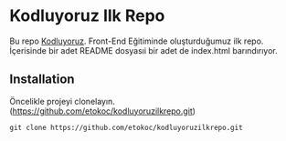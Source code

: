 # Kodluyoruz Ilk Repo

Bu repo [Kodluyoruz](https://www.kodluyoruz.org/). Front-End Eğitiminde oluşturduğumuz ilk repo. İçerisinde bir adet README dosyasıi bir adet de index.html barındırıyor.


## Installation 
Öncelikle projeyi clonelayın.(https://github.com/etokoc/kodluyoruzilkrepo.git)

```git clone https://github.com/etokoc/kodluyoruzilkrepo.git```